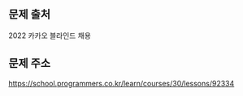 ## 문제 출처

2022 카카오 블라인드 채용

## 문제 주소

https://school.programmers.co.kr/learn/courses/30/lessons/92334

